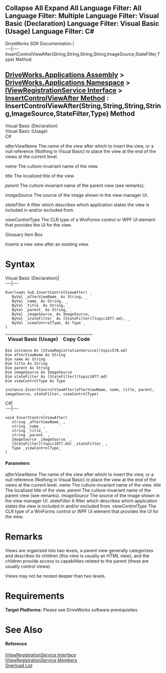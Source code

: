 Collapse All Expand All Language Filter: All  Language Filter: Multiple  Language Filter: Visual Basic (Declaration) Language Filter: Visual Basic (Usage) Language Filter: C#  
---  
DriveWorks SDK Documentation  |   
---|---  
InsertControlViewAfter(String,String,String,String,ImageSource,StateFilter,Type) Method   
  
[DriveWorks.Applications Assembly](topic13.md) > [DriveWorks.Applications Namespace](topic16.md) > [IViewRegistrationService Interface](topic578.md) > [InsertControlViewAfter Method](topic584.md) : InsertControlViewAfter(String,String,String,String,ImageSource,StateFilter,Type) Method  
---  
  
Visual Basic (Declaration)    
Visual Basic (Usage)    
C# 

_afterViewName_
    The name of the view after which to insert the view, or a null reference (Nothing in Visual Basic) to place the view at the end of the views at the current level.

_name_
    The culture-invariant name of the view.

_title_
    The localized title of the view.

_parent_
    The culture-invariant name of the parent view (see remarks).

_imageSource_
    The source of the image shown in the view manager UI.

_stateFilter_
    A filter which describes which application states the view is included in and/or excluded from.

_viewControlType_
    The CLR type of a WinForms control or WPF UI element that provides the UI for the view.

Glossary Item Box

Inserts a new view after an existing view. 

# Syntax

Visual Basic (Declaration)|   
---|---  
      
    
    Overloads Sub InsertControlViewAfter( _
       ByVal _afterViewName_ As String, _
       ByVal _name_ As String, _
       ByVal _title_ As String, _
       ByVal _parent_ As String, _
       ByVal _imageSource_ As ImageSource, _
       ByVal _stateFilter_ As [StateFilter](topic1077.md), _
       ByVal _viewControlType_ As Type _
    )   
  
Visual Basic (Usage)| Copy Code  
---|---  
      
    
    Dim instance As [IViewRegistrationService](topic578.md)
    Dim afterViewName As String
    Dim name As String
    Dim title As String
    Dim parent As String
    Dim imageSource As ImageSource
    Dim stateFilter As [StateFilter](topic1077.md)
    Dim viewControlType As Type
     
    instance.InsertControlViewAfter(afterViewName, name, title, parent, imageSource, stateFilter, viewControlType)  
  
C#|   
---|---  
      
    
    void InsertControlViewAfter( 
       string _afterViewName_ ,
       string _name_ ,
       string _title_ ,
       string _parent_ ,
       ImageSource _imageSource_ ,
       [StateFilter](topic1077.md) _stateFilter_ ,
       Type _viewControlType_
    )  
  
#### Parameters

 _afterViewName_
    The name of the view after which to insert the view, or a null reference (Nothing in Visual Basic) to place the view at the end of the views at the current level.
_name_
    The culture-invariant name of the view.
_title_
    The localized title of the view.
_parent_
    The culture-invariant name of the parent view (see remarks).
_imageSource_
    The source of the image shown in the view manager UI.
_stateFilter_
    A filter which describes which application states the view is included in and/or excluded from.
_viewControlType_
    The CLR type of a WinForms control or WPF UI element that provides the UI for the view.

# Remarks

Views are organized into two levels, a parent view generally categorizes and describes its children (this view is usually an HTML view), and the children provide access to capabilities related to the parent (these are usually control views).

Views may not be nested deeper than two levels.

# Requirements

**Target Platforms:** Please see DriveWorks software prerequisites.

# See Also

#### Reference

[IViewRegistrationService Interface](topic578.md)   
[IViewRegistrationService Members](topic579.md)   
[Overload List](topic584.md)


